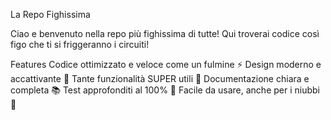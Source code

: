 La Repo Fighissima

Ciao e benvenuto nella repo più fighissima di tutte! Qui troverai codice così figo che ti si friggeranno i circuiti!

Features
Codice ottimizzato e veloce come un fulmine ⚡
Design moderno e accattivante 🤩
Tante funzionalità SUPER utili 🦸
Documentazione chiara e completa 📚
Test approfonditi al 100% 🧪
Facile da usare, anche per i niubbi 👶
